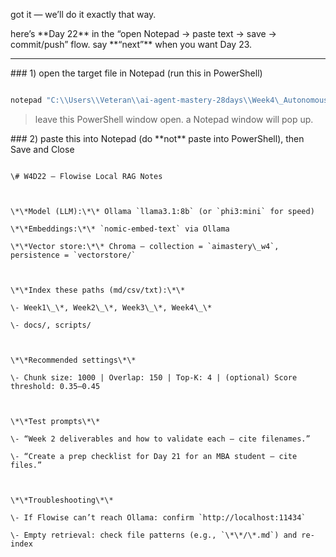 got it — we’ll do it exactly that way.

here’s \*\*Day 22\*\* in the “open Notepad → paste text → save → commit/push” flow. say \*\*“next”\*\* when you want Day 23.



---



\### 1) open the target file in Notepad (run this in PowerShell)



```powershell

notepad "C:\\Users\\Veteran\\ai-agent-mastery-28days\\Week4\_Autonomous\_Strategic\_Agents\\Day22\\W4D22\_flowise\_notes.md"

```



> leave this PowerShell window open. a Notepad window will pop up.



\### 2) paste this into Notepad (do \*\*not\*\* paste into PowerShell), then Save and Close



```

\# W4D22 — Flowise Local RAG Notes



\*\*Model (LLM):\*\* Ollama `llama3.1:8b` (or `phi3:mini` for speed)  

\*\*Embeddings:\*\* `nomic-embed-text` via Ollama  

\*\*Vector store:\*\* Chroma — collection = `aimastery\_w4`, persistence = `vectorstore/`



\*\*Index these paths (md/csv/txt):\*\*

\- Week1\_\*, Week2\_\*, Week3\_\*, Week4\_\*

\- docs/, scripts/



\*\*Recommended settings\*\*

\- Chunk size: 1000 | Overlap: 150 | Top-K: 4 | (optional) Score threshold: 0.35–0.45



\*\*Test prompts\*\*

\- “Week 2 deliverables and how to validate each — cite filenames.”

\- “Create a prep checklist for Day 21 for an MBA student — cite files.”



\*\*Troubleshooting\*\*

\- If Flowise can’t reach Ollama: confirm `http://localhost:11434`

\- Empty retrieval: check file patterns (e.g., `\*\*/\*.md`) and re-index

```



